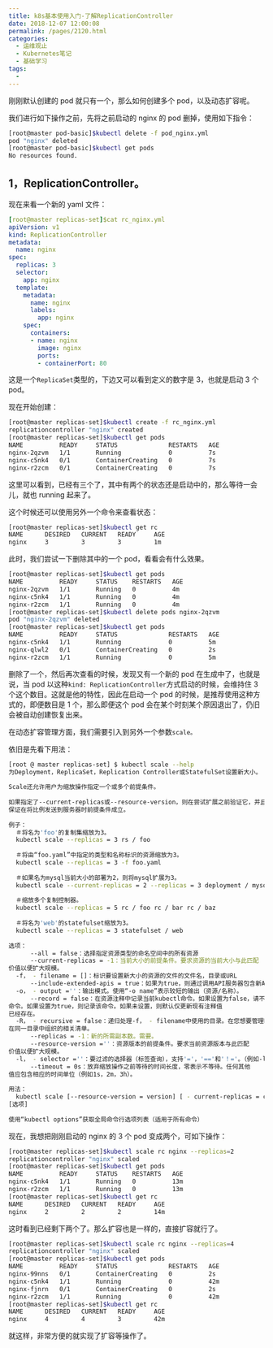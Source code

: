 ```yaml
---
title: k8s基本使用入门-了解ReplicationController
date: 2018-12-07 12:00:08
permalink: /pages/2120.html
categories:
  - 运维观止
  - Kubernetes笔记
  - 基础学习
tags:
  - 
---
```


刚刚默认创建的 pod 就只有一个，那么如何创建多个 pod，以及动态扩容呢。



我们进行如下操作之前，先将之前启动的 nginx 的 pod 删掉，使用如下指令：



```sh
[root@master pod-basic]$kubectl delete -f pod_nginx.yml
pod "nginx" deleted
[root@master pod-basic]$kubectl get pods
No resources found.
```



## 1，ReplicationController。



现在来看一个新的 yaml 文件：



```yaml
[root@master replicas-set]$cat rc_nginx.yml
apiVersion: v1
kind: ReplicationController
metadata:
  name: nginx
spec:
  replicas: 3
  selector:
    app: nginx
  template:
    metadata:
      name: nginx
      labels:
        app: nginx
    spec:
      containers:
      - name: nginx
        image: nginx
        ports:
        - containerPort: 80
```



这是一个`ReplicaSet`类型的，下边又可以看到定义的数字是 3，也就是启动 3 个 pod。



现在开始创建：



```sh
[root@master replicas-set]$kubectl create -f rc_nginx.yml
replicationcontroller "nginx" created
[root@master replicas-set]$kubectl get pods
NAME          READY     STATUS              RESTARTS   AGE
nginx-2qzvm   1/1       Running             0          7s
nginx-c5nk4   0/1       ContainerCreating   0          7s
nginx-r2zcm   0/1       ContainerCreating   0          7s
```



这里可以看到，已经有三个了，其中有两个的状态还是启动中的，那么等待一会儿，就也 running 起来了。



这个时候还可以使用另外一个命令来查看状态：



```sh
[root@master replicas-set]$kubectl get rc
NAME      DESIRED   CURRENT   READY     AGE
nginx     3         3         3         1m
```



此时，我们尝试一下删除其中的一个 pod，看看会有什么效果。



```sh
[root@master replicas-set]$kubectl get pods
NAME          READY     STATUS    RESTARTS   AGE
nginx-2qzvm   1/1       Running   0          4m
nginx-c5nk4   1/1       Running   0          4m
nginx-r2zcm   1/1       Running   0          4m
[root@master replicas-set]$kubectl delete pods nginx-2qzvm
pod "nginx-2qzvm" deleted
[root@master replicas-set]$kubectl get pods
NAME          READY     STATUS              RESTARTS   AGE
nginx-c5nk4   1/1       Running             0          5m
nginx-qlwl2   0/1       ContainerCreating   0          2s
nginx-r2zcm   1/1       Running             0          5m
```



删除了一个，然后再次查看的时候，发现又有一个新的 pod 在生成中了，也就是说，当 pod 以这种`kind: ReplicationController`方式启动的时候，会维持住 3 个这个数目。这就是他的特性，因此在启动一个 pod 的时候，是推荐使用这种方式的，即便数目是 1 个，那么即便这个 pod 会在某个时刻某个原因退出了，仍旧会被自动创建恢复出来。



在动态扩容管理方面，我们需要引入到另外一个参数`scale。`



依旧是先看下用法：



```sh
[root @ master replicas-set] $ kubectl scale --help
为Deployment，ReplicaSet，Replication Controller或StatefulSet设置新大小。
 
Scale还允许用户为缩放操作指定一个或多个前提条件。
 
如果指定了--current-replicas或--resource-version，则在尝试扩展之前验证它，并且它是
保证在将比例发送到服务器时前提条件成立。
 
例子：
  ＃将名为'foo'的复制集缩放为3。
  kubectl scale --replicas = 3 rs / foo
 
  ＃将由“foo.yaml”中指定的类型和名称标识的资源缩放为3。
  kubectl scale --replicas = 3 -f foo.yaml
 
  ＃如果名为mysql当前大小的部署为2，则将mysql扩展为3。
  kubectl scale --current-replicas = 2 --replicas = 3 deployment / mysql
 
  ＃缩放多个复制控制器。
  kubectl scale --replicas = 5 rc / foo rc / bar rc / baz
 
  ＃将名为'web'的statefulset缩放为3。
  kubectl scale --replicas = 3 statefulset / web
 
选项：
      --all = false：选择指定资源类型的命名空间中的所有资源
      --current-replicas = -1：当前大小的前提条件。要求资源的当前大小与此匹配
价值以便扩大规模。
  -f， - filename = []：标识要设置新大小的资源的文件的文件名，目录或URL
      --include-extended-apis = true：如果为true，则通过调用API服务器包含新API的定义。 [默认为true]
  -o， - output =''：输出模式。使用“-o name”表示较短的输出（资源/名称）。
      --record = false：在资源注释中记录当前kubectl命令。如果设置为false，请不要记录
命令。如果设置为true，则记录该命令。如果未设置，则默认仅更新现有注释值
已经存在。
  -R， - recursive = false：递归处理-f， - filename中使用的目录。在您想要管理时很有用
在同一目录中组织的相关清单。
      --replicas = -1：新的所需副本数。需要。
      --resource-version =''：资源版本的前提条件。要求当前资源版本与此匹配
价值以便扩大规模。
  -l， - selector =''：要过滤的选择器（标签查询），支持'='，'=='和'！='。（例如-l key1 = value1，key2 = value2）
      --timeout = 0s：放弃缩放操作之前等待的时间长度，零表示不等待。任何其他
值应包含相应的时间单位（例如1s，2m，3h）。
 
用法：
  kubectl scale [--resource-version = version] [ - current-replicas = count] --replicas = COUNT（-f FILENAME | TYPE NAME）
[选项]
 
使用“kubectl options”获取全局命令行选项列表（适用于所有命令）
```



现在，我想把刚刚启动的 nginx 的 3 个 pod 变成两个，可如下操作：



```sh
[root@master replicas-set]$kubectl scale rc nginx --replicas=2
replicationcontroller "nginx" scaled
[root@master replicas-set]$kubectl get pods
NAME          READY     STATUS    RESTARTS   AGE
nginx-c5nk4   1/1       Running   0          13m
nginx-r2zcm   1/1       Running   0          13m
[root@master replicas-set]$kubectl get rc
NAME      DESIRED   CURRENT   READY     AGE
nginx     2         2         2         14m
```



这时看到已经剩下两个了。那么扩容也是一样的，直接扩容就行了。



```sh
[root@master replicas-set]$kubectl scale rc nginx --replicas=4
replicationcontroller "nginx" scaled
[root@master replicas-set]$kubectl get pods
NAME          READY     STATUS              RESTARTS   AGE
nginx-99nns   0/1       ContainerCreating   0          2s
nginx-c5nk4   1/1       Running             0          42m
nginx-fjnrn   0/1       ContainerCreating   0          2s
nginx-r2zcm   1/1       Running             0          42m
[root@master replicas-set]$kubectl get rc
NAME      DESIRED   CURRENT   READY     AGE
nginx     4         4         3         42m
```



就这样，非常方便的就实现了扩容等操作了。
